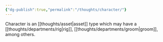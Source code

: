 ```yaml
---
{"dg-publish":true,"permalink":"/thoughts/character/"}
---
```


Character is an [[thoughts/asset\|asset]] type which may have a [[thoughts/departments/rig\|rig]], [[thoughts/departments/groom\|groom]], among others.